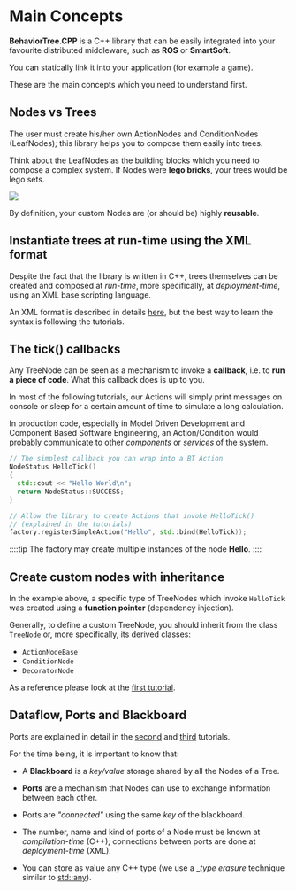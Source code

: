 # Main Concepts

__BehaviorTree.CPP__ is a C++ library that can be easily integrated into
your favourite distributed middleware, such as __ROS__ or __SmartSoft__.

You can statically link it into your application (for example a game).

These are the main concepts which you need to understand first.

## Nodes vs Trees

The user must create his/her own ActionNodes and ConditionNodes (LeafNodes);
this library helps you to compose them easily into trees. 

Think about the LeafNodes as the building blocks which you need to compose a complex system. If Nodes were **lego bricks**, your trees would be lego sets.

![](images/lego.jpg) 


By definition, your custom Nodes are (or should be) highly __reusable__.

## Instantiate trees at run-time using the XML format

Despite the fact that the library is written in C++, trees themselves
can be created and composed at _run-time_, more specifically, at _deployment-time_, using an XML base scripting language.

An XML format is described in details [here](xml_format.md), but the best way to
learn the syntax is following the tutorials.

## The tick() callbacks

Any TreeNode can be seen as a mechanism to invoke a __callback__, i.e. to 
__run a piece of code__. What this callback does is up to you.

In most of the following tutorials, our Actions will simply
print messages on console or sleep for a certain amount of time to simulate
a long calculation.

In production code, especially in Model Driven Development and Component 
Based Software Engineering, an Action/Condition would probably communicate
to other _components_ or _services_ of the system.

``` cpp
// The simplest callback you can wrap into a BT Action
NodeStatus HelloTick()
{
  std::cout << "Hello World\n"; 
  return NodeStatus::SUCCESS;
}

// Allow the library to create Actions that invoke HelloTick()
// (explained in the tutorials)
factory.registerSimpleAction("Hello", std::bind(HelloTick));
```

::::tip
The factory may create multiple instances of the node __Hello__.
::::

## Create custom nodes with inheritance

In the example above, a specific type of TreeNodes which invoke
`HelloTick` was created using a __function pointer__ (dependency injection).

Generally, to define a custom TreeNode, you should inherit from the 
class `TreeNode` or, more specifically, its derived classes:

- `ActionNodeBase`
- `ConditionNode`
- `DecoratorNode`

As a reference please look at the [first tutorial](tutorial-basics/tutorial_01_first_tree.md).

## Dataflow, Ports and Blackboard

Ports are explained in detail in the [second](tutorial-basics/tutorial_02_basic_ports.md)
and [third](tutorial-basics/tutorial_03_generic_ports.md) tutorials.

For the time being, it is important to know that:

- A __Blackboard__ is a _key/value_ storage shared by all the Nodes of a Tree.

- __Ports__ are a mechanism that Nodes can use to exchange information between
  each other.
 
- Ports are _"connected"_ using the same _key_ of the blackboard.

- The number, name and kind of ports of a Node must be known at _compilation-time_ (C++); 
  connections between ports are done at _deployment-time_ (XML).  

- You can store as value any C++ type (we use a __type erasure_ technique
similar to [std::any](https://www.fluentcpp.com/2021/02/05/how-stdany-works/)).




